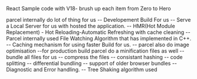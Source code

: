 <!-- this is a mark up file -->

React Sample code with V18- brush up each item from Zero to Hero
<!-- parcel is a Bundler that wil bundle and build code and hosted into dev server -->
parcel internally do lot of thing for us
-- Developement Build For us
-- Serve a Local Server for us with hosted the application.
-- HMR(Hot Module Replacement) - Hot Reloading-Automatic Refreshing with cache cleaning
-- Parcel internally used File Watching Algorithm that has implemented in C++.
-- Caching mechanism for using faster Build for us.
-- parcel also do image optimisation
--for production build parcel do a minification files as well
-- bundle all files for us
-- compress the files
-- consistant hashing
-- code splitting 
-- differential bundling -- support of older browser bundles
-- Diagnostic and Error handling.
-- Tree Shaking algorithm used
